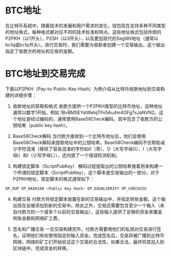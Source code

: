 # BTC地址

在比特币系统中，随着技术的发展和用户需求的变化，钱包现在支持多种不同类型的地址格式，每种格式都对应不同的技术标准和特点。这些地址格式包括传统的P2PKH（以1开头），P2SH（以3开头），以及更加现代的SegWit地址（通常以bc1q或bc1p开头）。进行交易时，我们需要为收款者创建一个交易输出，这个输出指定了收款方的地址和交易的金额。

# BTC地址到交易完成

下面以P2PKH（Pay-to-Public-Key-Hash）为例介绍从比特币收款地址到交易构建的详细步骤：

1. 收款地址的获取和格式
   收款方提供一个P2PKH类型的比特币地址，这种地址通常以数字1开始，例如 1BvBMSEYstWetqTFn5Au4m4GFg7xJaNVN2。这个地址是经过编码的，通常使用Base58Check编码，其中包含了收款方的公钥哈希（public key hash）。

2. Base58Check解码
   当付款方接收到一个比特币地址后，他们会使用Base58Check解码来提取地址中的公钥哈希。Base58Check编码不仅帮助减少字符混淆（移除了容易混淆的字符如0（零）、O（大写字母O）、I（大写字母i）和l（小写字母L）），还内嵌了一个错误检测机制。

3. 构建锁定脚本（ScriptPubKey）
   解码过程提取出的公钥哈希接着用来构建一个所谓的锁定脚本（ScriptPubKey），这个脚本是交易输出的一部分。对于P2PKH地址，锁定脚本的格式通常如下：

```js
OP_DUP OP_HASH160 <Public Key Hash> OP_EQUALVERIFY OP_CHECKSIG
```

4. 构建交易
   付款方将锁定脚本放置在新的交易输出中，并指定转账金额。这个输出现在会被添加到新的交易中。除此之外，交易还需要包含至少一个输入（来自付款方的一个或多个以前的交易输出），这些输入提供了足够的资金来覆盖转账金额和网络矿工费。

5. 签名和广播交易
   一旦交易构建完毕，付款方需要用他们的私钥对交易进行签名，证明他们有权使用指定的输入资金。完成签名后，交易将被广播到比特币网络，网络的矿工们开始验证这个交易的合法性，如果合法，最终将其加入到区块链中，完成资金的转移。
